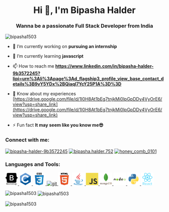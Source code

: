 
<h1 align="center">Hi 👋, I'm Bipasha Halder</h1>
<h3 align="center">Wanna be a passionate Full Stack Developer from India</h3>
<!--<img align="right" alt="coding gif" width="400" src="https://dribbble.com/shots/15215756-Coding-Animation-Concept">-->
<p align="left"> <img src="https://komarev.com/ghpvc/?username=bipasha1503&label=Profile%20views&color=0e75b6&style=flat" alt="bipasha1503" /> </p>

- 🔭 I’m currently working on **pursuing an internship**

- 🌱 I’m currently learning **javascript**

- 📫 How to reach me **https://www.linkedin.com/in/bipasha-halder-9b3572245?lipi=urn%3Ali%3Apage%3Ad_flagship3_profile_view_base_contact_details%3B9vY5YDx%2BQiaqI7YcY25P1A%3D%3D**

- 📄 Know about my experiences [https://drive.google.com/file/d/1I0H8At1bEg7tnjkMi0lpGpDDy4VyOrE6/view?usp=share_link](https://drive.google.com/file/d/1I0H8At1bEg7tnjkMi0lpGpDDy4VyOrE6/view?usp=share_link)

- ⚡ Fun fact **It may seem like you know me😎**

<h3 align="left">Connect with me:</h3>
<p align="left">
<a href="https://linkedin.com/in/bipasha-halder-9b3572245" target="blank"><img align="center" src="https://raw.githubusercontent.com/rahuldkjain/github-profile-readme-generator/master/src/images/icons/Social/linked-in-alt.svg" alt="bipasha-halder-9b3572245" height="30" width="40" /></a>
<a href="https://fb.com/bipasha.halder.752" target="blank"><img align="center" src="https://raw.githubusercontent.com/rahuldkjain/github-profile-readme-generator/master/src/images/icons/Social/facebook.svg" alt="bipasha.halder.752" height="30" width="40" /></a>
<a href="https://instagram.com/honey_comb_0101" target="blank"><img align="center" src="https://raw.githubusercontent.com/rahuldkjain/github-profile-readme-generator/master/src/images/icons/Social/instagram.svg" alt="honey_comb_0101" height="30" width="40" /></a>
</p>

<h3 align="left">Languages and Tools:</h3>
<p align="left"> <a href="https://getbootstrap.com" target="_blank" rel="noreferrer"> <img src="https://raw.githubusercontent.com/devicons/devicon/master/icons/bootstrap/bootstrap-plain-wordmark.svg" alt="bootstrap" width="40" height="40"/> </a> <a href="https://www.cprogramming.com/" target="_blank" rel="noreferrer"> <img src="https://raw.githubusercontent.com/devicons/devicon/master/icons/c/c-original.svg" alt="c" width="40" height="40"/> </a> <a href="https://www.w3schools.com/css/" target="_blank" rel="noreferrer"> <img src="https://raw.githubusercontent.com/devicons/devicon/master/icons/css3/css3-original-wordmark.svg" alt="css3" width="40" height="40"/> </a> <a href="https://git-scm.com/" target="_blank" rel="noreferrer"> <img src="https://www.vectorlogo.zone/logos/git-scm/git-scm-icon.svg" alt="git" width="40" height="40"/> </a> <a href="https://www.w3.org/html/" target="_blank" rel="noreferrer"> <img src="https://raw.githubusercontent.com/devicons/devicon/master/icons/html5/html5-original-wordmark.svg" alt="html5" width="40" height="40"/> </a> <a href="https://www.java.com" target="_blank" rel="noreferrer"> <img src="https://raw.githubusercontent.com/devicons/devicon/master/icons/java/java-original.svg" alt="java" width="40" height="40"/> </a> <a href="https://developer.mozilla.org/en-US/docs/Web/JavaScript" target="_blank" rel="noreferrer"> <img src="https://raw.githubusercontent.com/devicons/devicon/master/icons/javascript/javascript-original.svg" alt="javascript" width="40" height="40"/> </a> <a href="https://www.mongodb.com/" target="_blank" rel="noreferrer"> <img src="https://raw.githubusercontent.com/devicons/devicon/master/icons/mongodb/mongodb-original-wordmark.svg" alt="mongodb" width="40" height="40"/> </a> <a href="https://nodejs.org" target="_blank" rel="noreferrer"> <img src="https://raw.githubusercontent.com/devicons/devicon/master/icons/nodejs/nodejs-original-wordmark.svg" alt="nodejs" width="40" height="40"/> </a> <a href="https://www.python.org" target="_blank" rel="noreferrer"> <img src="https://raw.githubusercontent.com/devicons/devicon/master/icons/python/python-original.svg" alt="python" width="40" height="40"/> </a> <a href="https://reactjs.org/" target="_blank" rel="noreferrer"> <img src="https://raw.githubusercontent.com/devicons/devicon/master/icons/react/react-original-wordmark.svg" alt="react" width="40" height="40"/> </a> </p>

<p><img align="left" src="https://github-readme-stats.vercel.app/api/top-langs?username=bipasha1503&show_icons=true&locale=en&layout=compact" alt="bipasha1503" /></p>

<p>&nbsp;<img align="center" src="https://github-readme-stats.vercel.app/api?username=bipasha1503&show_icons=true&locale=en" alt="bipasha1503" /></p>

<p><img align="center" src="https://github-readme-streak-stats.herokuapp.com/?user=bipasha1503&" alt="bipasha1503" /></p>

<!--<iframe src="https://www.google.com/maps/embed?pb=!1m14!1m12!1m3!1d34654.10681615152!2d88.26258870101738!3d24.08164407333716!2m3!1f0!2f0!3f0!3m2!1i1024!2i768!4f13.1!5e0!3m2!1sen!2sin!4v1670856308955!5m2!1sen!2sin" width="400" height="300" style="border:0;" allowfullscreen="" loading="lazy" referrerpolicy="no-referrer-when-downgrade"></iframe>-->
